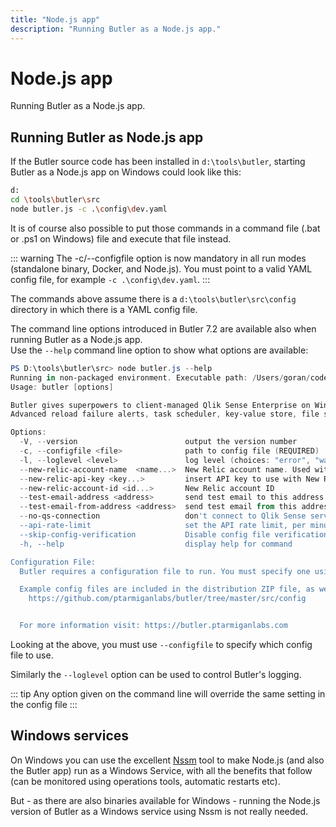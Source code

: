 ```yaml
---
title: "Node.js app"
description: "Running Butler as a Node.js app."
---
```


# Node.js app

Running Butler as a Node.js app.

## Running Butler as Node.js app

If the Butler source code has been installed in `d:\tools\butler`, starting Butler as a Node.js app on Windows could look like this:

```bash
d:
cd \tools\butler\src
node butler.js -c .\config\dev.yaml
```

It is of course also possible to put those commands in a command file (.bat or .ps1 on Windows) file and execute that file instead.

::: warning
The -c/--configfile option is now mandatory in all run modes (standalone binary, Docker, and Node.js). You must point to a valid YAML config file, for example `-c .\config\dev.yaml`.
:::

The commands above assume there is a `d:\tools\butler\src\config` directory in which there is a YAML config file.

The command line options introduced in Butler 7.2 are available also when running Butler as a Node.js app.  
Use the `--help` command line option to show what options are available:

```powershell
PS D:\tools\butler\src> node butler.js --help
Running in non-packaged environment. Executable path: /Users/goran/code/butler
Usage: butler [options]

Butler gives superpowers to client-managed Qlik Sense Enterprise on Windows!
Advanced reload failure alerts, task scheduler, key-value store, file system access and much more.

Options:
  -V, --version                        output the version number
  -c, --configfile <file>              path to config file (REQUIRED)
  -l, --loglevel <level>               log level (choices: "error", "warn", "info", "verbose", "debug", "silly")
  --new-relic-account-name  <name...>  New Relic account name. Used within Butler to differentiate between different target New Relic accounts
  --new-relic-api-key <key...>         insert API key to use with New Relic
  --new-relic-account-id <id...>       New Relic account ID
  --test-email-address <address>       send test email to this address. Used to verify email settings in the config file.
  --test-email-from-address <address>  send test email from this address. Only relevant when SMTP server allows from address to be set.
  --no-qs-connection                   don't connect to Qlik Sense server at all. Run in isolated mode
  --api-rate-limit                     set the API rate limit, per minute. Default is 100 calls/minute. Set to 0 to disable rate limiting.
  --skip-config-verification           Disable config file verification (default: false)
  -h, --help                           display help for command

Configuration File:
  Butler requires a configuration file to run. You must specify one using the -c option.

  Example config files are included in the distribution ZIP file, as well as online at:
    https://github.com/ptarmiganlabs/butler/tree/master/src/config


  For more information visit: https://butler.ptarmiganlabs.com
```

Looking at the above, you must use `--configfile` to specify which config file to use.

Similarly the `--loglevel` option can be used to control Butler's logging.

::: tip
Any option given on the command line will override the same setting in the config file
:::

## Windows services

On Windows you can use the excellent [Nssm](https://nssm.cc/) tool to make Node.js (and also the Butler app) run as a Windows Service, with all the benefits that follow (can be monitored using operations tools, automatic restarts etc).

But - as there are also binaries available for Windows - running the Node.js version of Butler as a Windows service using Nssm is not really needed.

